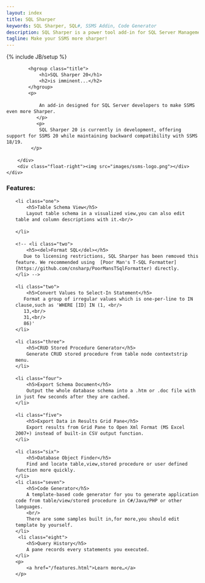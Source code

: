 ```yaml
---
layout: index
title: SQL Sharper
keywords: SQL Sharper, SQL#, SSMS Addin, Code Generator
description: SQL Sharper is a power tool add-in for SQL Server Management Studio(SSMS)
tagline: Make your SSMS more sharper!
---
```


{% include JB/setup %}

<section class="featured">
</section>

<section class="content-wrapper main-content clear-fix">
    <div class="clear-fix"> 
        <div class="float-left">

            <hgroup class="title">
                <h1>SQL Sharper 20</h1>
                <h2>is imminent...</h2>
            </hgroup>
            <p>

                An add-in designed for SQL Server developers to make SSMS even more Sharper.
               </p>
               <p>
                SQL Sharper 20 is currently in development, offering support for SSMS 20 while maintaining backward compatibility with SSMS 18/19.
             </p>

        </div>
        <div class="float-right"><img src="images/ssms-logo.png"></div>
    </div>               
<h3>Features:</h3>
<ol class="round">

    <li class="one">
        <h5>Table Schema View</h5>
        Layout table schema in a visualized view,you can also edit table and column descriptions with it.<br/>
       
    </li>

    <!-- <li class="two">
        <h5><del>Format SQL</del></h5>
       Due to licensing restrictions, SQL Sharper has been removed this feature. We recommended using  [Poor Man's T-SQL Formatter](https://github.com/cnsharp/PoorMansTSqlFormatter) directly.
    </li> -->

    <li class="two">
        <h5>Convert Values to Select-In Statement</h5>
       Format a group of irregular values which is one-per-line to IN clause,such as 'WHERE [ID] IN (1, <br/>
       13,<br/>
       31,<br/>
       86)'
    </li>

    <li class="three">
        <h5>CRUD Stored Procedure Generator</h5>
        Generate CRUD stored procedure from table node contextstrip menu.
    </li>

    <li class="four">
        <h5>Export Schema Document</h5>
        Output the whole database schema into a .htm or .doc file with in just few seconds after they are cached.
    </li>

    <li class="five">
        <h5>Export Data in Results Grid Pane</h5>
        Export results from Grid Pane to Open Xml Format (MS Excel 2007+) instead of built-in CSV output function.
    </li>

    <li class="six">
        <h5>Database Object Finder</h5>
        Find and locate table,view,stored procedure or user defined function more quickly.
    </li>
    <li class="seven">
        <h5>Code Generator</h5>
        A template-based code generator for you to generate application code from table/view/stored procedure in C#/Java/PHP or other languages.
        <br/>
        There are some samples built in,for more,you should edit template by yourself.
    </li>
     <li class="eight">
        <h5>Query History</h5>
        A pane records every statements you executed.
    </li>
    <p>
        <a href="/features.html">Learn more…</a>
    </p>

</ol>

</section>